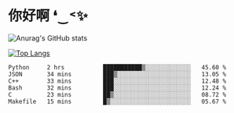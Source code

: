 # 你好啊 ❛‿˂✨

![Anurag's GitHub stats](https://github-readme-stats.vercel.app/api?username=ZombieFly&count_private=true&show_icons=true)

[![Top Langs](https://github-readme-stats.vercel.app/api/top-langs/?username=ZombieFly&layout=compact&count_private=true&hide=Ruby,makefile)](https://github.com/anuraghazra/github-readme-stats)

<!--START_SECTION:waka-->

```text
Python     2 hrs           ███████████▒░░░░░░░░░░░░░   45.60 %
JSON       34 mins         ███▒░░░░░░░░░░░░░░░░░░░░░   13.05 %
C++        33 mins         ███░░░░░░░░░░░░░░░░░░░░░░   12.48 %
Bash       32 mins         ███░░░░░░░░░░░░░░░░░░░░░░   12.24 %
C          23 mins         ██▒░░░░░░░░░░░░░░░░░░░░░░   08.72 %
Makefile   15 mins         █▒░░░░░░░░░░░░░░░░░░░░░░░   05.67 %
```

<!--END_SECTION:waka-->
